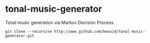 # tonal-music-generator
Tonal music generation via Markov Decision Process

```git clone --recursive http://www.github.com/benoid/tonal-music-generator.git```
